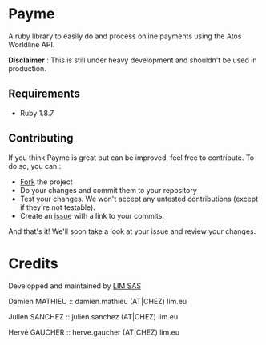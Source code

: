 # Payme

A ruby library to easily do and process online payments using the Atos Worldline API.

**Disclaimer** : This is still under heavy development and shouldn't be used in production.

Requirements
------------

* Ruby 1.8.7

Contributing
------------

If you think Payme is great but can be improved, feel free to contribute.
To do so, you can :

* [Fork](http://help.github.com/forking/) the project
* Do your changes and commit them to your repository
* Test your changes. We won't accept any untested contributions (except if they're not testable).
* Create an [issue](http://github.com/LIMSAS/payme/issues) with a link to your commits.

And that's it! We'll soon take a look at your issue and review your changes.


# Credits

Developped and maintained by [LIM SAS](http://lim.eu)


Damien MATHIEU :: damien.mathieu (AT|CHEZ) lim.eu

Julien SANCHEZ :: julien.sanchez (AT|CHEZ) lim.eu

Hervé GAUCHER  :: herve.gaucher  (AT|CHEZ) lim.eu
